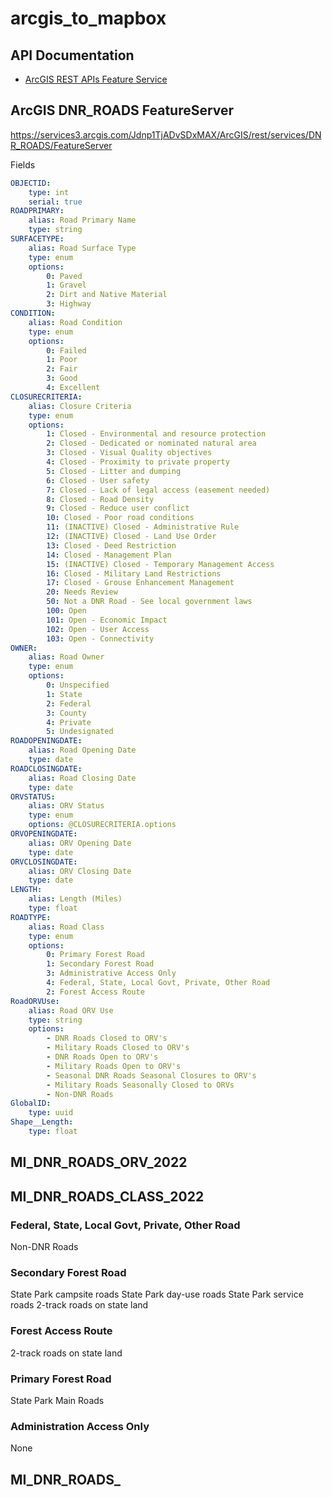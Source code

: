 # arcgis_to_mapbox

## API Documentation

- [ArcGIS REST APIs Feature Service](https://developers.arcgis.com/rest/services-reference/enterprise/feature-service.htm)


## ArcGIS DNR_ROADS FeatureServer

https://services3.arcgis.com/Jdnp1TjADvSDxMAX/ArcGIS/rest/services/DNR_ROADS/FeatureServer


Fields
```yaml
OBJECTID:
    type: int
    serial: true
ROADPRIMARY:
    alias: Road Primary Name
    type: string
SURFACETYPE:
    alias: Road Surface Type
    type: enum
    options:
        0: Paved
        1: Gravel
        2: Dirt and Native Material
        3: Highway
CONDITION:
    alias: Road Condition
    type: enum
    options:
        0: Failed
        1: Poor
        2: Fair
        3: Good
        4: Excellent
CLOSURECRITERIA:
    alias: Closure Criteria
    type: enum
    options:
        1: Closed - Environmental and resource protection
        2: Closed - Dedicated or nominated natural area
        3: Closed - Visual Quality objectives
        4: Closed - Proximity to private property
        5: Closed - Litter and dumping
        6: Closed - User safety
        7: Closed - Lack of legal access (easement needed)
        8: Closed - Road Density
        9: Closed - Reduce user conflict
        10: Closed - Poor road conditions
        11: (INACTIVE) Closed - Administrative Rule
        12: (INACTIVE) Closed - Land Use Order
        13: Closed - Deed Restriction
        14: Closed - Management Plan
        15: (INACTIVE) Closed - Temporary Management Access
        16: Closed - Military Land Restrictions
        17: Closed - Grouse Enhancement Management
        20: Needs Review
        50: Not a DNR Road - See local government laws
        100: Open
        101: Open - Economic Impact
        102: Open - User Access
        103: Open - Connectivity
OWNER:
    alias: Road Owner
    type: enum
    options:
        0: Unspecified
        1: State
        2: Federal
        3: County
        4: Private
        5: Undesignated
ROADOPENINGDATE:
    alias: Road Opening Date
    type: date
ROADCLOSINGDATE:
    alias: Road Closing Date
    type: date
ORVSTATUS:
    alias: ORV Status
    type: enum
    options: @CLOSURECRITERIA.options
ORVOPENINGDATE:
    alias: ORV Opening Date
    type: date
ORVCLOSINGDATE:
    alias: ORV Closing Date
    type: date
LENGTH:
    alias: Length (Miles)
    type: float
ROADTYPE:
    alias: Road Class
    type: enum
    options:
        0: Primary Forest Road
        1: Secondary Forest Road
        3: Administrative Access Only
        4: Federal, State, Local Govt, Private, Other Road
        2: Forest Access Route
RoadORVUse:
    alias: Road ORV Use
    type: string
    options:
        - DNR Roads Closed to ORV's
        - Military Roads Closed to ORV's
        - DNR Roads Open to ORV's
        - Military Roads Open to ORV's
        - Seasonal DNR Roads Seasonal Closures to ORV's
        - Military Roads Seasonally Closed to ORVs
        - Non-DNR Roads
GlobalID:
    type: uuid
Shape__Length:
    type: float

```


## MI_DNR_ROADS_ORV_2022

## MI_DNR_ROADS_CLASS_2022

### Federal, State, Local Govt, Private, Other Road

Non-DNR Roads

### Secondary Forest Road

State Park campsite roads
State Park day-use roads
State Park service roads
2-track roads on state land

### Forest Access Route

2-track roads on state land

### Primary Forest Road 

State Park Main Roads

### Administration Access Only

None

## MI_DNR_ROADS_